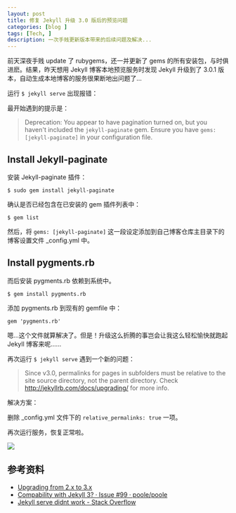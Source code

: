 ```yaml
---
layout: post
title: 修复 Jekyll 升级 3.0 版后的预览问题
categories: [blog ]
tags: [Tech, ]
description: 一次手贱更新版本带来的后续问题及解决...
---
```


前天深夜手贱 update 了 rubygems，还一并更新了 gems 的所有安装包，与时俱进麽。结果，昨天想用 Jekyll 博客本地预览服务时发现 Jekyll 升级到了 3.0.1 版本，自动生成本地博客的服务很果断地出问题了...


运行 ```$ jekyll serve``` 出现报错：

最开始遇到的提示是：

> Deprecation: You appear to have pagination turned on, but you haven't included the `jekyll-paginate` gem. Ensure you have `gems: [jekyll-paginate]` in your configuration file.

## Install Jekyll-paginate

安装 Jekyll-paginate 插件：

```
$ sudo gem install jekyll-paginate
```

确认是否已经包含在已安装的 gem 插件列表中：

```
$ gem list
```

然后，将 `gems: [jekyll-paginate]` 这一段设定添加到自己博客仓库主目录下的博客设置文件 _config.yml 中。

## Install pygments.rb

而后安装 pygments.rb 依赖到系统中。

```
$ gem install pygments.rb
```

添加 pygments.rb 到现有的 gemfile 中：

```
gem 'pygments.rb'
```

嗯...这个文件就算解决了。但是！升级这么折腾的事岂会让我这么轻松愉快就跑起 Jekyll 博客来呢……

再次运行 ```$ jekyll serve``` 遇到一个新的问题：

> Since v3.0, permalinks for pages in subfolders must be relative to the site source directory, not the parent directory. Check http://jekyllrb.com/docs/upgrading/ for more info.

解决方案：

删除 _config.yml 文件下的 `relative_permalinks: true` 一项。  

再次运行服务，恢复正常啦。

![](http://dreamofbook.qiniudn.com/Blog.Jekyll.Run.The.Serve.png)


## 参考资料
* [Upgrading from 2.x to 3.x](http://jekyllrb.com/docs/upgrading/2-to-3/)
* [Compability with Jekyll 3? · Issue #99 · poole/poole](https://github.com/poole/poole/issues/99)
* [Jekyll serve didnt work - Stack Overflow](http://stackoverflow.com/questions/33439019/jekyll-serve-didnt-work)
